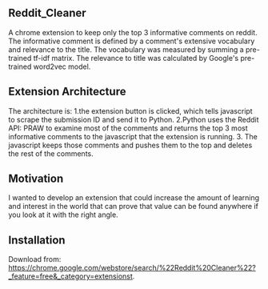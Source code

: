 ## Reddit_Cleaner
A chrome extension to keep only the top 3 informative comments on reddit. The informative comment is defined by a comment's extensive vocabulary and relevance to the title. The vocabulary was measured by summing a pre-trained tf-idf matrix. The relevance to title was calculated by Google's pre-trained word2vec model.

## Extension Architecture

The architecture is:
  1.the extension button is clicked, which tells javascript to scrape the submission ID and send it to Python. 
  2.Python uses the Reddit API: PRAW to examine most of the comments and returns the top 3 most informative comments to the javascript that the extension is running. 
  3. The javascript keeps those comments and pushes them to the top and deletes the rest of the comments.

## Motivation

I wanted to develop an extension that could increase the amount of learning and interest in the world that can prove that value can be found anywhere if you look at it with the right angle.

## Installation
Download from:
https://chrome.google.com/webstore/search/%22Reddit%20Cleaner%22?_feature=free&_category=extensionst.
